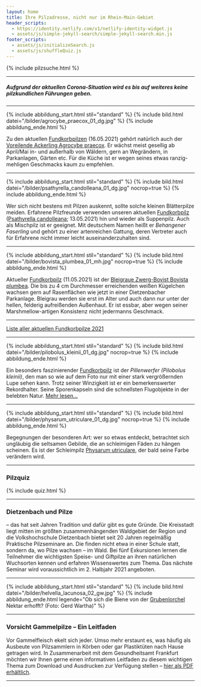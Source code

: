 ```yaml
---
layout: home
title: Ihre Pilzadresse, nicht nur im Rhein-Main-Gebiet
header_scripts:
  - https://identity.netlify.com/v1/netlify-identity-widget.js
  - assets/js/simple-jekyll-search/simple-jekyll-search.min.js
footer_scripts:
  - assets/js/initializeSearch.js
  - assets/js/shuffleQuiz.js
---
```

{% include pilzsuche.html %}

- - -

##### Aufgrund der aktuellen Corona-Situation wird es bis auf weiteres keine pilzkundlichen Führungen geben.

- - -

{% include abbildung_start.html stil="standard" %}
{% include bild.html datei="/bilder/agrocybe_praecox_01_dg.jpg" %}
{% include abbildung_ende.html %}

Zu den aktuellen [Fundkorbpilzen](AA "Glossar-") (16.05.2021) gehört natürlich auch der [Voreilende Ackerling Agrocybe praecox](/pilze/agrocybe-praecox-voreilender-ackerling). Er wächst meist gesellig ab April/Mai in- und außerhalb von Wäldern, gern an Wegrändern, in Parkanlagen, Gärten etc. Für die Küche ist er wegen seines etwas ranzig-mehligen Geschmacks kaum zu empfehlen.

- - -

{% include abbildung_start.html stil="standard" %}
{% include bild.html datei="/bilder/psathyrella_candolleana_01_dg.jpg" nocrop=true %}
{% include abbildung_ende.html %}

Wer sich nicht bestens mit Pilzen auskennt, sollte solche kleinen Blätterpilze meiden. Erfahrene Pilzfreunde verwenden unseren aktuellen [Fundkorbpilz](AA "Glossar-") ([](/pilze/psathyrella-candolleana-behangener-faserling)[Psathyrella candolleana](/pilze/psathyrella-candolleana-behangener-faserling); 13.05.2021) hin und wieder als Suppenpilz. Auch als Mischpilz ist er geeignet. Mit deutschem Namen heißt er *Behangener Faserling* und gehört zu einer artenreichen Gattung, deren Vertreter auch für Erfahrene nicht immer leicht auseinanderzuhalten sind. 

- - -

{% include abbildung_start.html stil="standard" %}
{% include bild.html datei="/bilder/bovista_plumbea_01_mh.jpg" nocrop=true %}
{% include abbildung_ende.html %}

Aktueller [Fundkorbpilz](AA "Glossar-") (11.05.2021) ist der [Bleigraue Zwerg-Bovist Bovista plumbea](/pilze/bovista-plumbea-bleigrauer-zwerg-bovist). Die bis zu 4 cm Durchmesser erreichenden weißen Kügelchen wachsen gern auf Rasenflächen wie jetzt in einer Dietzenbacher Parkanlage. Bleigrau werden sie erst im Alter und auch dann nur unter der hellen, felderig aufreißenden Außenhaut. Er ist essbar, aber wegen seiner Marshmellow-artigen Konsistenz nicht jedermanns Geschmack.

- - -

[Liste aller aktuellen Fundkorbpilze 2021](/artikel/liste-aller-aktuellen-fundkorbpilze-2021.html)

- - -

{% include abbildung_start.html stil="standard" %}
{% include bild.html datei="/bilder/pilobolus_kleinii_01_dg.jpg" nocrop=true %}
{% include abbildung_ende.html %}

Ein besonders faszinierender [Fundkorbpilz](AA "Glossar-") ist der *Pillenwerfer (Pilobolus kleinii)*, den man so wie auf dem Foto nur mit einer stark vergrößernden Lupe sehen kann. Trotz seiner Winzigkeit ist er ein bemerkenswerter Rekordhalter. Seine Sporenkapseln sind die schnellsten Flugobjekte in der belebten Natur. [Mehr lesen...](/pilze/pilobolus-kleinii-pillenwerfer)

- - -

{% include abbildung_start.html stil="standard" %}
{% include bild.html datei="/bilder/physarum_utriculare_01_dg.jpg" nocrop=true %}
{% include abbildung_ende.html %}

Begegnungen der besonderen Art: wer so etwas entdeckt, betrachtet sich ungläubig die seltsamen Gebilde, die an schleimigen Fäden zu hängen scheinen. Es ist der Schleimpilz [Physarum utriculare](/pilze/physarum-utriculare-fadenfruchtschleimpilz), der bald seine Farbe verändern wird.

- - -

### Pilzquiz

{% include quiz.html %}

- - -

### Dietzenbach und Pilze

– das hat seit Jahren Tradition und dafür gibt es gute Gründe. Die Kreisstadt liegt mitten im größten zusammenhängenden Waldgebiet der Region und die Volkshochschule Dietzenbach bietet seit 20 Jahren regelmäßig Praktische Pilzseminare an. Die finden nicht etwa in einer Schule statt, sondern da, wo Pilze wachsen – im Wald. Bei fünf Exkursionen lernen die Teilnehmer die wichtigsten Speise- und Giftpilze an ihren natürlichen Wuchsorten kennen und erfahren Wissenswertes zum Thema. Das nächste Seminar wird voraussichtlich im 2. Halbjahr 2021 angeboten.

- - -

{% include abbildung_start.html stil="standard" %}
{% include bild.html datei="/bilder/helvella_lacunosa_02_gw.jpg" %}
{% include abbildung_ende.html legende="Ob sich die Biene von der <a href='/pilze/helvella-lacunosa-grubenlorchel'>Grubenlorchel</a> Nektar erhofft?  (Foto: Gerd Wartha)" %}

- - -

### Vorsicht Gammelpilze – Ein Leitfaden

Vor Gammelfleisch ekelt sich jeder. Umso mehr erstaunt es, was häufig als Ausbeute von Pilzsammlern in Körben oder gar Plastiktüten nach Hause getragen wird. In Zusammenarbeit mit dem Gesundheitsamt Frankfurt möchten wir Ihnen gerne einen informativen Leitfaden zu diesem wichtigen Thema zum Download und Ausdrucken zur Verfügung stellen – [hier als PDF erhältlich](/assets/docs/Fundkorb.de-Gammelpilze.pdf).

- - -